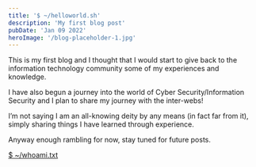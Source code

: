 ```yaml
---
title: '$ ~/helloworld.sh'
description: 'My first blog post'
pubDate: 'Jan 09 2022'
heroImage: '/blog-placeholder-1.jpg'
---
```


This is my first blog and I thought that I would start to give back to the information technology community some of my experiences and knowledge.

I have also begun a journey into the world of Cyber Security/Information Security and I plan to share my journey with the inter-webs!

I’m not saying I am an all-knowing deity by any means (in fact far from it), simply sharing things I have learned through experience.

Anyway enough rambling for now, stay tuned for future posts.

[$ ~/whoami.txt](https://tedfordshire.co.uk/whoami/)
